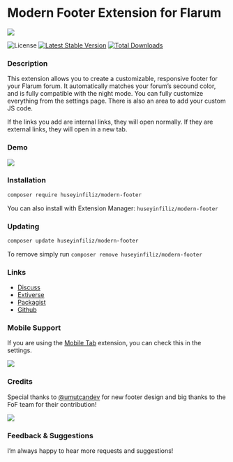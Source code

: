 # Modern Footer Extension for Flarum
![](https://i.ibb.co/7kX0pgM/modern-footer-v7.png)

![License](https://img.shields.io/badge/license-MIT-blue.svg) [![Latest Stable Version](https://img.shields.io/packagist/v/huseyinfiliz/modern-footer.svg)](https://packagist.org/packages/huseyinfiliz/modern-footer) [![Total Downloads](https://img.shields.io/packagist/dt/huseyinfiliz/modern-footer.svg)](https://packagist.org/packages/huseyinfiliz/modern-footer)

### Description
This extension allows you to create a customizable, responsive footer for your Flarum forum. It automatically matches your forum’s secound color, and is fully compatible with the night mode. You can fully customize everything from the settings page. There is also an area to add your custom JS code.

If the links you add are internal links, they will open normally. If they are external links, they will open in a new tab.


### Demo
![](https://i.ibb.co/LhBP7Pn/Ek-A-klama-2024-12-16-100146.png)

### Installation

```sh
composer require huseyinfiliz/modern-footer
```
You can also install with Extension Manager: `huseyinfiliz/modern-footer`

### Updating

```sh
composer update huseyinfiliz/modern-footer
```
To remove simply run `composer remove huseyinfiliz/modern-footer`

### Links
- [Discuss](https://discuss.flarum.org/d/36603)
- [Extiverse](https://flarum.org/extension/huseyinfiliz/modern-footer)
- [Packagist](https://packagist.org/packages/huseyinfiliz/modern-footer)
- [Github](https://github.com/huseyinfiliz/modern-footer)

### Mobile Support

If you are using the [Mobile Tab](https://discuss.flarum.org/d/28216-mobile-tab) extension, you can check this in the settings.

![](https://i.ibb.co/74F3Tb0/Ek-A-klama-2024-12-16-095108.png)

### Credits
Special thanks to [@umutcandev](https://github.com/umutcandev) for new footer design and big thanks to the FoF team for their contribution!

![](https://flarum.org/extension/huseyinfiliz/modern-footer/open-graph-image)

### Feedback & Suggestions
I’m always happy to hear more requests and suggestions!

